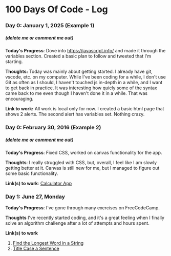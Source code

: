 # 100 Days Of Code - Log

### Day 0: January 1, 2025 (Example 1)
##### (delete me or comment me out)

**Today's Progress**: Dove into https://javascript.info/ and made it through the
variables section. Created a basic plan to follow and tweeted that I'm starting. 

**Thoughts:** Today was mainly about getting started. I already have git, vscode, etc. on my 
computer. While I've been coding for a while, I don't use Git as often as I should, I haven't
touched js in-depth in a while, and I want to get back in practice. It was interesting how quicly 
some of the syntax came back to me even though I haven't done it in a while. That was encouraging.

**Link to work:** All work is local only for now. I created a basic html page that shows 2 alerts. 
The second alert has variables set. Nothing crazy.

### Day 0: February 30, 2016 (Example 2)
##### (delete me or comment me out)

**Today's Progress**: Fixed CSS, worked on canvas functionality for the app.

**Thoughts**: I really struggled with CSS, but, overall, I feel like I am slowly getting better at it. Canvas is still new for me, but I managed to figure out some basic functionality.

**Link(s) to work**: [Calculator App](http://www.example.com)


### Day 1: June 27, Monday

**Today's Progress**: I've gone through many exercises on FreeCodeCamp.

**Thoughts** I've recently started coding, and it's a great feeling when I finally solve an algorithm challenge after a lot of attempts and hours spent.

**Link(s) to work**
1. [Find the Longest Word in a String](https://www.freecodecamp.com/challenges/find-the-longest-word-in-a-string)
2. [Title Case a Sentence](https://www.freecodecamp.com/challenges/title-case-a-sentence)
